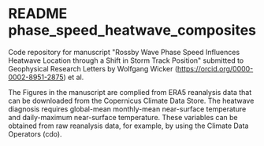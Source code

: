 # README phase_speed_heatwave_composites 

Code repository for manuscript "Rossby Wave Phase Speed Influences Heatwave Location through a Shift in Storm Track Position" submitted to Geophysical Research Letters by Wolfgang Wicker (https://orcid.org/0000-0002-8951-2875) et al.

The Figures in the manuscript are complied from ERA5 reanalysis data that can be downloaded from the Copernicus Climate Data Store. The heatwave diagnosis requires global-mean monthly-mean near-surface temperature and daily-maximum near-surface temperature. These variables can be obtained from raw reanalysis data, for example, by using the Climate Data Operators (cdo).